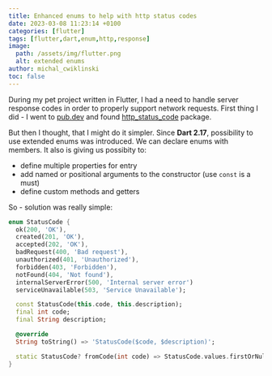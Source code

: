 ```yaml
---
title: Enhanced enums to help with http status codes
date: 2023-03-08 11:23:14 +0100
categories: [flutter]
tags: [flutter,dart,enum,http,response]
image:
  path: /assets/img/flutter.png
  alt: extended enums
author: michal_cwiklinski
toc: false
---
```


During my pet project written in Flutter, I had a need to handle server response codes in order to properly support network requests. First thing I did - I went to [pub.dev](https://pub.dev) and found [http_status_code](https://pub.dev/packages/http_status_code) package.

But then I thought, that I might do it simpler. Since **Dart 2.17**, possibility to use extended enums was introduced.  We can declare enums with members. It also is giving us possibity to:
- define multiple properties for entry
- add named or positional arguments to the constructor (use `const` is a must)
- define custom methods and getters

So - solution was really simple:
```dart
enum StatusCode {
  ok(200, 'OK'),
  created(201, 'OK'),
  accepted(202, 'OK'),
  badRequest(400, 'Bad request'),
  unauthorized(401, 'Unauthorized'),
  forbidden(403, 'Forbidden'),
  notFound(404, 'Not found'),
  internalServerError(500, 'Internal server error')
  serviceUnavailable(503, 'Service Unavailable');

  const StatusCode(this.code, this.description);
  final int code;
  final String description;

  @override
  String toString() => 'StatusCode($code, $description)';

  static StatusCode? fromCode(int code) => StatusCode.values.firstOrNull((value) => value.code = code);
}
```
